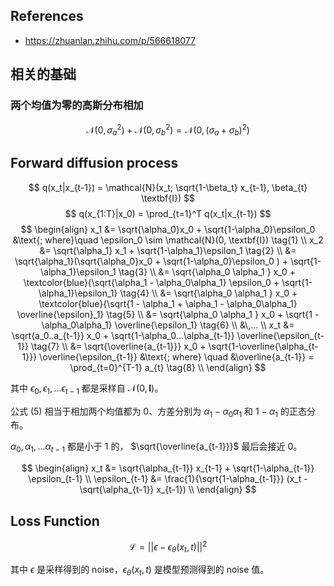 ## References

- https://zhuanlan.zhihu.com/p/566618077

## 相关的基础

### 两个均值为零的高斯分布相加

$$
\mathcal{N}(0,\sigma_a^2) + \mathcal{N}(0, \sigma_b^2) = \mathcal{N}(0, (\sigma_a+\sigma_b)^2)
$$

## Forward diffusion process

$$
q(x_t|x_{t-1}) = \mathcal{N}(x_t; \sqrt{1-\beta_t} x_{t-1}, \beta_{t} \textbf{I})
$$
$$
q(x_{1:T}|x_0) = \prod_{t=1}^T q(x_t|x_{t-1})
$$
$$
\begin{align}
x_1 &= \sqrt{\alpha_0}x_0 + \sqrt{1-\alpha_0}\epsilon_0 
&\text{; where}\quad \epsilon_0 \sim \mathcal{N}(0, \textbf{I}) \tag{1} \\
x_2 &= \sqrt{\alpha_1} x_1 + \sqrt{1-\alpha_1}\epsilon_1 \tag{2} \\
&= \sqrt{\alpha_1}(\sqrt{\alpha_0}x_0 + \sqrt{1-\alpha_0}\epsilon_0 ) + \sqrt{1-\alpha_1}\epsilon_1 \tag{3} \\
&= \sqrt{\alpha_0 \alpha_1 } x_0 + \textcolor{blue}{\sqrt{\alpha_1 - \alpha_0\alpha_1} \epsilon_0 + \sqrt{1-\alpha_1}\epsilon_1} \tag{4} \\
&= \sqrt{\alpha_0 \alpha_1 } x_0 + \textcolor{blue}{\sqrt{1 - \alpha_1 + \alpha_1 - \alpha_0\alpha_1} \overline{\epsilon}_1} \tag{5} \\
&= \sqrt{\alpha_0 \alpha_1 } x_0 + \sqrt{1 - \alpha_0\alpha_1} \overline{\epsilon_1} \tag{6} \\
&\,... \\
x_t &= \sqrt{a_0..a_{t-1}} x_0 + \sqrt{1-\alpha_0...\alpha_{t-1}} \overline{\epsilon_{t-1}} \tag{7} \\
&= \sqrt{\overline{a_{t-1}}} x_0 + \sqrt{1-\overline{\alpha_{t-1}}} \overline{\epsilon_{t-1}}
&\text{; where} \quad &\overline{a_{t-1}} = \prod_{t=0}^{T-1} a_{t} \tag{8} \\
\end{align}
$$

其中 $\epsilon_0, \epsilon_1, ... \epsilon_{t-1}$ 都是采样自 $\mathcal{N}(0, \textbf{I})$。

公式 $(5)$ 相当于相加两个均值都为 0、方差分别为 $\alpha_1-\alpha_0\alpha_1$ 和 $1-\alpha_1$ 的正态分布。

$\alpha_0, \alpha_1, ...\alpha_{t-1}$ 都是小于 1 的， $\sqrt{\overline{a_{t-1}}}$ 最后会接近 0。

$$
\begin{align}
x_t &= \sqrt{\alpha_{t-1}} x_{t-1} + \sqrt{1-\alpha_{t-1}} \epsilon_{t-1} \\
\epsilon_{t-1} &= \frac{1}{\sqrt{1-\alpha_{t-1}}} (x_t - \sqrt{\alpha_{t-1}} x_{t-1}) \\
\end{align}
$$
## Loss Function

$$
\mathcal{L} = ||\epsilon - \epsilon_\theta(x_t, t) ||^2
$$

其中 $\epsilon$ 是采样得到的 noise，$\epsilon_\theta(x_t, t)$ 是模型预测得到的 noise 值。
